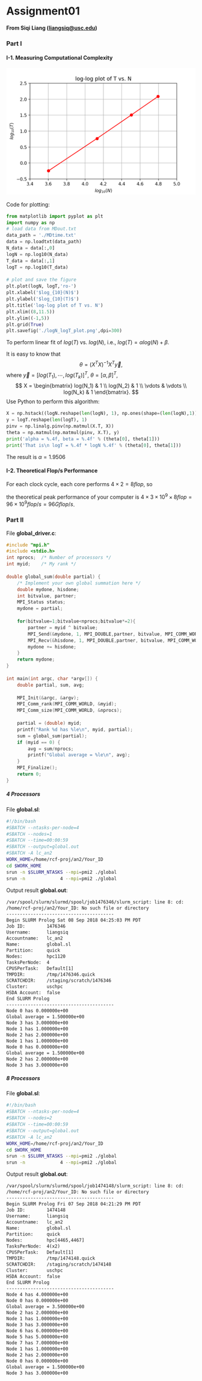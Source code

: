 # Assignment01

__From Siqi Liang (liangsiq@usc.edu)__

### Part I

#### I-1. Measuring Computational Complexity 

![logN_logT_plot](./log10N_log10T_plot.png)

Code for plotting:

```python
from matplotlib import pyplot as plt
import numpy as np
# load data from MDout.txt
data_path = './MDtime.txt'
data = np.loadtxt(data_path)
N_data = data[:,0]
logN = np.log10(N_data)
T_data = data[:,1]
logT = np.log10(T_data)

# plot and save the figure
plt.plot(logN, logT,'ro-')
plt.xlabel('$log_{10}(N)$')
plt.ylabel('$log_{10}(T)$')
plt.title('log-log plot of T vs. N')
plt.xlim((8,11.5))
plt.ylim((-1,5))
plt.grid(True)
plt.savefig('./logN_logT_plot.png',dpi=300)
```



To perform linear fit of $log(T)$ vs. $log(N)$, i.e., $log(T) = \alpha log(N) + \beta$.

It is easy to know that 
$$
\theta = (X^T X)^{-1} X^T \vec{y},
$$
where $\vec{y} = [log(T_1), \cdots, log(T_k)]^T$, $\theta = [\alpha ,\, \beta ]^T$,
$$
X = \begin{bmatrix}  
    log(N_1)   & 1 \\
    log(N_2)   & 1 \\
    \vdots &  \vdots \\
    log(N_k) & 1
     \end{bmatrix}.
$$
Use Python to perform this algorithm:

```python
X = np.hstack((logN.reshape(len(logN), 1), np.ones(shape=(len(logN),1))))
y = logT.reshape(len(logT), 1)
pinv = np.linalg.pinv(np.matmul(X.T, X))
theta = np.matmul(np.matmul(pinv, X.T), y)
print('alpha = %.4f, beta = %.4f' % (theta[0], theta[1]))
print('That is\n logT = %.4f * logN %.4f' % (theta[0], theta[1]))
```

The result is $\alpha = 1.9506$

#### I-2. Theoretical Flop/s Performance

For each clock cycle, each core performs $4 \times 2 = 8 flop$, so

the theoretical peak performance of your computer  is $4 \times 3 \times 10^9 \times 8flop = 96 \times 10^9 flop/s = 96 Gflop/s$.



### Part II

File __global_driver.c__:

```c
#include "mpi.h"
#include <stdio.h>
int nprocs;  /* Number of processors */
int myid;    /* My rank */

double global_sum(double partial) {
    /* Implement your own global summation here */
    double mydone, hisdone;
    int bitvalue, partner;
    MPI_Status status;
    mydone = partial;
    
    for(bitvalue=1;bitvalue<nprocs;bitvalue*=2){
        partner = myid ^ bitvalue;
        MPI_Send(&mydone, 1, MPI_DOUBLE,partner, bitvalue, MPI_COMM_WORLD);    // bitvalue is treated as communication label here
        MPI_Recv(&hisdone, 1, MPI_DOUBLE,partner, bitvalue, MPI_COMM_WORLD, &status);
        mydone += hisdone;
    }
    return mydone;
}

int main(int argc, char *argv[]) {
    double partial, sum, avg;
    
    MPI_Init(&argc, &argv);
    MPI_Comm_rank(MPI_COMM_WORLD, &myid);
    MPI_Comm_size(MPI_COMM_WORLD, &nprocs);
    
    partial = (double) myid;
    printf("Rank %d has %le\n", myid, partial);
    sum = global_sum(partial);
    if (myid == 0) {
        avg = sum/nprocs;
        printf("Global average = %le\n", avg);
    }
    MPI_Finalize();
    return 0;
}
```

##### 4 Processors

File __global.sl__:

```bash
#!/bin/bash
#SBATCH --ntasks-per-node=4
#SBATCH --nodes=1
#SBATCH --time=00:00:59
#SBATCH --output=global.out
#SBATCH -A lc_an2
WORK_HOME=/home/rcf-proj/an2/Your_ID
cd $WORK_HOME
srun -n $SLURM_NTASKS --mpi=pmi2 ./global
srun -n             4 --mpi=pmi2 ./global
```

Output result __global.out__:

```
/var/spool/slurm/slurmd/spool/job1476346/slurm_script: line 8: cd: /home/rcf-proj/an2/Your_ID: No such file or directory
----------------------------------------
Begin SLURM Prolog Sat 08 Sep 2018 04:25:03 PM PDT 
Job ID:        1476346
Username:      liangsiq
Accountname:   lc_an2
Name:          global.sl
Partition:     quick
Nodes:         hpc1120
TasksPerNode:  4
CPUSPerTask:   Default[1]
TMPDIR:        /tmp/1476346.quick
SCRATCHDIR:    /staging/scratch/1476346
Cluster:       uschpc
HSDA Account:  false
End SLURM Prolog
----------------------------------------
Node 0 has 0.000000e+00
Global average = 1.500000e+00
Node 3 has 3.000000e+00
Node 1 has 1.000000e+00
Node 2 has 2.000000e+00
Node 1 has 1.000000e+00
Node 0 has 0.000000e+00
Global average = 1.500000e+00
Node 2 has 2.000000e+00
Node 3 has 3.000000e+00
```



##### 8 Processors

File __global.sl__:

```bash
#!/bin/bash
#SBATCH --ntasks-per-node=4
#SBATCH --nodes=2
#SBATCH --time=00:00:59
#SBATCH --output=global.out
#SBATCH -A lc_an2
WORK_HOME=/home/rcf-proj/an2/Your_ID
cd $WORK_HOME
srun -n $SLURM_NTASKS --mpi=pmi2 ./global
srun -n             4 --mpi=pmi2 ./global
```

Output result __global.out__:

```
/var/spool/slurm/slurmd/spool/job1474148/slurm_script: line 8: cd: /home/rcf-proj/an2/Your_ID: No such file or directory
----------------------------------------
Begin SLURM Prolog Fri 07 Sep 2018 04:21:29 PM PDT 
Job ID:        1474148
Username:      liangsiq
Accountname:   lc_an2
Name:          global.sl
Partition:     quick
Nodes:         hpc[4465,4467]
TasksPerNode:  4(x2)
CPUSPerTask:   Default[1]
TMPDIR:        /tmp/1474148.quick
SCRATCHDIR:    /staging/scratch/1474148
Cluster:       uschpc
HSDA Account:  false
End SLURM Prolog
----------------------------------------
Node 4 has 4.000000e+00
Node 0 has 0.000000e+00
Global average = 3.500000e+00
Node 2 has 2.000000e+00
Node 1 has 1.000000e+00
Node 3 has 3.000000e+00
Node 6 has 6.000000e+00
Node 5 has 5.000000e+00
Node 7 has 7.000000e+00
Node 1 has 1.000000e+00
Node 2 has 2.000000e+00
Node 0 has 0.000000e+00
Global average = 1.500000e+00
Node 3 has 3.000000e+00
```

